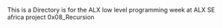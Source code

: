 This is a Directory is for the ALX low level programming week at ALX SE africa project 0x08_Recursion